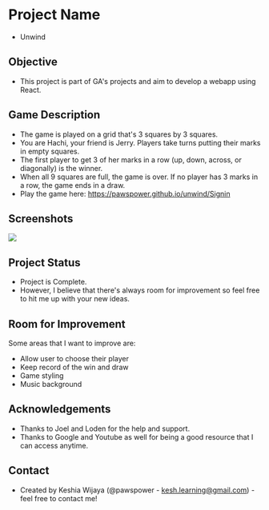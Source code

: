 # Project Name
- Unwind

## Objective
- This project is part of GA's projects and aim to develop a webapp using React.

## Game Description
- The game is played on a grid that's 3 squares by 3 squares.
- You are Hachi, your friend is Jerry. Players take turns putting their marks in empty squares.
- The first player to get 3 of her marks in a row (up, down, across, or diagonally) is the winner.
- When all 9 squares are full, the game is over. If no player has 3 marks in a row, the game ends in a draw.
- Play the game here: https://pawspower.github.io/unwind/Signin

## Screenshots
![](images/screenshot.png)

## Project Status
- Project is Complete.
- However, I believe that there's always room for improvement so feel free to hit me up with your new ideas.

## Room for Improvement
Some areas that I want to improve are:
- Allow user to choose their player
- Keep record of the win and draw
- Game styling
- Music background

## Acknowledgements
- Thanks to Joel and Loden for the help and support.
- Thanks to Google and Youtube as well for being a good resource that I can access anytime.

## Contact
- Created by Keshia Wijaya (@pawspower - kesh.learning@gmail.com) - feel free to contact me!





